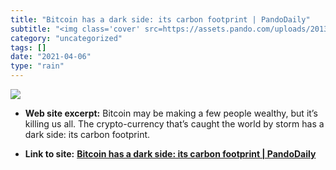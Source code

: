 ```yaml
---
title: "Bitcoin has a dark side: its carbon footprint | PandoDaily"
subtitle: "<img class='cover' src=https://assets.pando.com/uploads/2013/12/pollution.jpg>"
category: "uncategorized"
tags: []
date: "2021-04-06"
type: "rain"
---
```

<img class="cover" src=https://assets.pando.com/uploads/2013/12/pollution.jpg>



* **Web site excerpt:** Bitcoin may be making a few people wealthy, but it’s killing us all. The crypto-currency that’s caught the world by storm has a dark side: its carbon footprint.

* **Link to site:** **[Bitcoin has a dark side: its carbon footprint | PandoDaily](http://pando.com/2013/12/16/bitcoin-has-a-dark-side-its-carbon-footprint)**